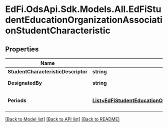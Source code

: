 # EdFi.OdsApi.Sdk.Models.All.EdFiStudentEducationOrganizationAssociationStudentCharacteristic
## Properties

Name | Type | Description | Notes
------------ | ------------- | ------------- | -------------
**StudentCharacteristicDescriptor** | **string** | The characteristic designated for the Student. | 
**DesignatedBy** | **string** | The person, organization, or department that designated the characteristic. | [optional] 
**Periods** | [**List&lt;EdFiStudentEducationOrganizationAssociationStudentCharacteristicPeriod&gt;**](EdFiStudentEducationOrganizationAssociationStudentCharacteristicPeriod.md) | An unordered collection of studentEducationOrganizationAssociationStudentCharacteristicPeriods. The time periods for which characteristic was effective. | [optional] 

[[Back to Model list]](../README.md#documentation-for-models) [[Back to API list]](../README.md#documentation-for-api-endpoints) [[Back to README]](../README.md)

